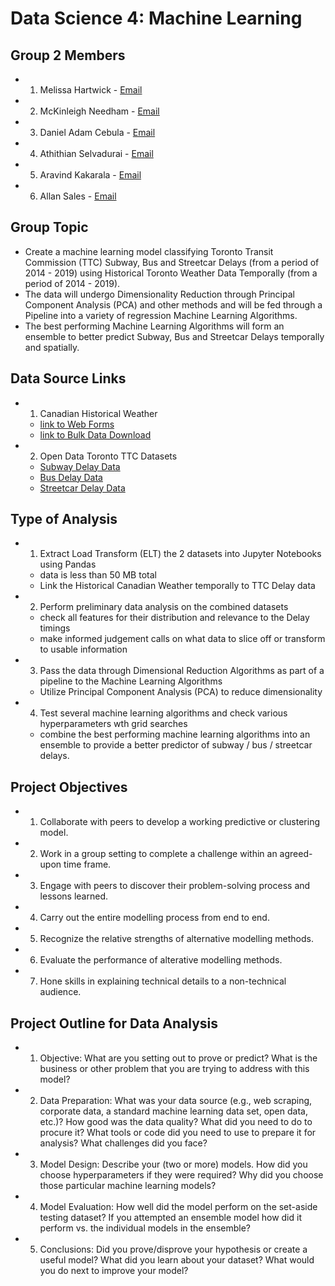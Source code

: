 # Data Science 4:  Machine Learning

## Group 2 Members

- 1. Melissa Hartwick - [Email](mailto:mhartwic@uwaterloo.ca)
- 2. McKinleigh Needham - [Email](mailto:mjneedha@uwaterloo.ca)
- 3. Daniel Adam Cebula - [Email](mailto:dacebula@uwaterloo.ca)
- 4. Athithian Selvadurai - [Email](mailto:a6selvad@uwaterloo.ca)
- 5. Aravind Kakarala - [Email](mailto:akakaral@uwaterloo.ca)
- 6. Allan Sales - [Email](mailto:asales@uwaterloo.ca)

## Group Topic

- Create a machine learning model classifying Toronto Transit Commission (TTC) Subway, Bus and Streetcar Delays (from a period of 2014 - 2019) using Historical Toronto Weather Data Temporally (from a period of 2014 - 2019).
- The data will undergo Dimensionality Reduction through Principal Component Analysis (PCA) and other methods and will be fed through a Pipeline into a variety of regression Machine Learning Algorithms.
- The best performing Machine Learning Algorithms will form an ensemble to better predict Subway, Bus and Streetcar Delays temporally and spatially.

## Data Source Links

- 1. Canadian Historical Weather
    - [link to Web Forms](https://climate.weather.gc.ca/historical_data/search_historic_data_e.html)
    - [link to Bulk Data Download](https://drive.google.com/drive/folders/1WJCDEU34c60IfOnG4rv5EPZ4IhhW9vZH)
- 2. Open Data Toronto TTC Datasets
    - [Subway Delay Data](https://open.toronto.ca/dataset/ttc-subway-delay-data/)
    - [Bus Delay Data](https://open.toronto.ca/dataset/ttc-bus-delay-data/)
    - [Streetcar Delay Data](https://open.toronto.ca/dataset/ttc-streetcar-delay-data/)

## Type of Analysis

- 1. Extract Load Transform (ELT) the 2 datasets into Jupyter Notebooks using Pandas
    - data is less than 50 MB total
    - Link the Historical Canadian Weather temporally to TTC Delay data
- 2. Perform preliminary data analysis on the combined datasets
    - check all features for their distribution and relevance to the Delay timings
    - make informed judgement calls on what data to slice off or transform to usable information
- 3. Pass the data through Dimensional Reduction Algorithms as part of a pipeline to the Machine Learning Algorithms
    - Utilize Principal Component Analysis (PCA) to reduce dimensionality
- 4. Test several machine learning algorithms and check various hyperparameters wth grid searches
    - combine the best performing machine learning algorithms into an ensemble to provide a better predictor of subway / bus / streetcar delays.

## Project Objectives

- 1. Collaborate with peers to develop a working predictive or clustering model.
- 2. Work in a group setting to complete a challenge within an agreed-upon time frame.
- 3. Engage with peers to discover their problem-solving process and lessons learned.
- 4. Carry out the entire modelling process from end to end.
- 5. Recognize the relative strengths of alternative modelling methods.
- 6. Evaluate the performance of alterative modelling methods.
- 7. Hone skills in explaining technical details to a non-technical audience.

## Project Outline for Data Analysis

- 1. Objective: What are you setting out to prove or predict? What is the business or other problem that you are trying to address with this model?
- 2. Data Preparation: What was your data source (e.g., web scraping, corporate data, a standard machine learning data set, open data, etc.)? How good was the data quality? What did you need to do to procure it? What tools or code did you need to use to prepare it for analysis? What challenges did you face?
- 3. Model Design: Describe your (two or more) models. How did you choose hyperparameters if they were required? Why did you choose those particular machine learning models?
- 4. Model Evaluation: How well did the model perform on the set-aside testing dataset? If you attempted an ensemble model how did it perform vs. the individual models in the ensemble?
- 5. Conclusions: Did you prove/disprove your hypothesis or create a useful model? What did you learn about your dataset? What would you do next to improve your model?